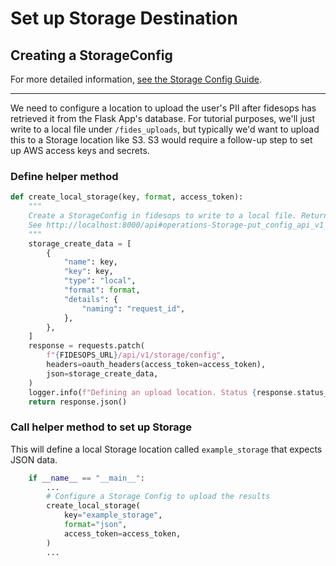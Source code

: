 # Set up Storage Destination


## Creating a StorageConfig 

For more detailed information, [see the Storage Config Guide](../guides/storage.md).

---
We need to configure a location to upload the user's PII after fidesops has retrieved it from the Flask App's
database. For tutorial purposes, we'll just write to a local file under `/fides_uploads`, but typically we'd want
to upload this to a Storage location like S3.  S3 would require a follow-up step to set up AWS access keys and secrets.

### Define helper method
```python
def create_local_storage(key, format, access_token):
    """
    Create a StorageConfig in fidesops to write to a local file. Returns the response JSON if successful.
    See http://localhost:8000/api#operations-Storage-put_config_api_v1_storage_config_put
    """
    storage_create_data = [
        {
            "name": key,
            "key": key,
            "type": "local",
            "format": format,
            "details": {
                "naming": "request_id",
            },
        },
    ]
    response = requests.patch(
        f"{FIDESOPS_URL}/api/v1/storage/config",
        headers=oauth_headers(access_token=access_token),
        json=storage_create_data,
    )
    logger.info(f"Defining an upload location. Status {response.status_code}")
    return response.json()

```

### Call helper method to set up Storage

This will define a local Storage location called `example_storage` that expects JSON data.  

```python
    if __name__ == "__main__":
        ...
        # Configure a Storage Config to upload the results
        create_local_storage(
            key="example_storage",
            format="json",
            access_token=access_token,
        )
        ...
```